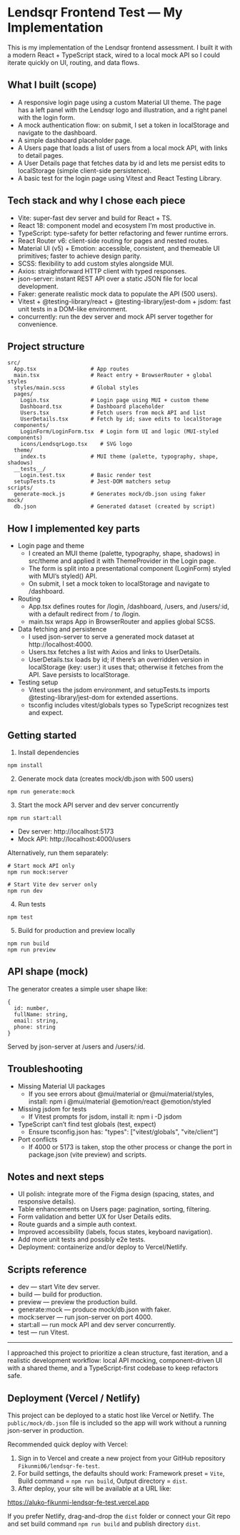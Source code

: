 # Lendsqr Frontend Test — My Implementation

This is my implementation of the Lendsqr frontend assessment. I built it with a modern React + TypeScript stack, wired to a local mock API so I could iterate quickly on UI, routing, and data flows.

## What I built (scope)
- A responsive login page using a custom Material UI theme. The page has a left panel with the Lendsqr logo and illustration, and a right panel with the login form.
- A mock authentication flow: on submit, I set a token in localStorage and navigate to the dashboard.
- A simple dashboard placeholder page.
- A Users page that loads a list of users from a local mock API, with links to detail pages.
- A User Details page that fetches data by id and lets me persist edits to localStorage (simple client-side persistence).
- A basic test for the login page using Vitest and React Testing Library.

## Tech stack and why I chose each piece
- Vite: super-fast dev server and build for React + TS.
- React 18: component model and ecosystem I’m most productive in.
- TypeScript: type-safety for better refactoring and fewer runtime errors.
- React Router v6: client-side routing for pages and nested routes.
- Material UI (v5) + Emotion: accessible, consistent, and themeable UI primitives; faster to achieve design parity.
- SCSS: flexibility to add custom styles alongside MUI.
- Axios: straightforward HTTP client with typed responses.
- json-server: instant REST API over a static JSON file for local development.
- Faker: generate realistic mock data to populate the API (500 users).
- Vitest + @testing-library/react + @testing-library/jest-dom + jsdom: fast unit tests in a DOM-like environment.
- concurrently: run the dev server and mock API server together for convenience.

## Project structure
```
src/
  App.tsx                 # App routes
  main.tsx                # React entry + BrowserRouter + global styles
  styles/main.scss        # Global styles
  pages/
    Login.tsx             # Login page using MUI + custom theme
    Dashboard.tsx         # Dashboard placeholder
    Users.tsx             # Fetch users from mock API and list
    UserDetails.tsx       # Fetch by id; save edits to localStorage
  components/
    LoginForm/LoginForm.tsx  # Login form UI and logic (MUI-styled components)
    icons/LendsqrLogo.tsx    # SVG logo
  theme/
    index.ts              # MUI theme (palette, typography, shape, shadows)
  __tests__/
    Login.test.tsx        # Basic render test
  setupTests.ts           # Jest-DOM matchers setup
scripts/
  generate-mock.js        # Generates mock/db.json using faker
mock/
  db.json                 # Generated dataset (created by script)
```

## How I implemented key parts
- Login page and theme
  - I created an MUI theme (palette, typography, shape, shadows) in src/theme and applied it with ThemeProvider in the Login page.
  - The form is split into a presentational component (LoginForm) styled with MUI’s styled() API.
  - On submit, I set a mock token to localStorage and navigate to /dashboard.
- Routing
  - App.tsx defines routes for /login, /dashboard, /users, and /users/:id, with a default redirect from / to /login.
  - main.tsx wraps App in BrowserRouter and applies global SCSS.
- Data fetching and persistence
  - I used json-server to serve a generated mock dataset at http://localhost:4000.
  - Users.tsx fetches a list with Axios and links to UserDetails.
  - UserDetails.tsx loads by id; if there’s an overridden version in localStorage (key: user:<id>) it uses that; otherwise it fetches from the API. Save persists to localStorage.
- Testing setup
  - Vitest uses the jsdom environment, and setupTests.ts imports @testing-library/jest-dom for extended assertions.
  - tsconfig includes vitest/globals types so TypeScript recognizes test and expect.

## Getting started
1) Install dependencies
```
npm install
```

2) Generate mock data (creates mock/db.json with 500 users)
```
npm run generate:mock
```

3) Start the mock API server and dev server concurrently
```
npm run start:all
```
- Dev server: http://localhost:5173
- Mock API:  http://localhost:4000/users

Alternatively, run them separately:
```
# Start mock API only
npm run mock:server

# Start Vite dev server only
npm run dev
```

4) Run tests
```
npm test
```

5) Build for production and preview locally
```
npm run build
npm run preview
```

## API shape (mock)
The generator creates a simple user shape like:
```
{
  id: number,
  fullName: string,
  email: string,
  phone: string
}
```
Served by json-server at /users and /users/:id.

## Troubleshooting
- Missing Material UI packages
  - If you see errors about @mui/material or @mui/material/styles, install:
    npm i @mui/material @emotion/react @emotion/styled
- Missing jsdom for tests
  - If Vitest prompts for jsdom, install it:
    npm i -D jsdom
- TypeScript can’t find test globals (test, expect)
  - Ensure tsconfig.json has:
    "types": ["vitest/globals", "vite/client"]
- Port conflicts
  - If 4000 or 5173 is taken, stop the other process or change the port in package.json (vite preview) and scripts.

## Notes and next steps
- UI polish: integrate more of the Figma design (spacing, states, and responsive details).
- Table enhancements on Users page: pagination, sorting, filtering.
- Form validation and better UX for User Details edits.
- Route guards and a simple auth context.
- Improved accessibility (labels, focus states, keyboard navigation).
- Add more unit tests and possibly e2e tests.
- Deployment: containerize and/or deploy to Vercel/Netlify.

## Scripts reference
- dev — start Vite dev server.
- build — build for production.
- preview — preview the production build.
- generate:mock — produce mock/db.json with faker.
- mock:server — run json-server on port 4000.
- start:all — run mock API and dev server concurrently.
- test — run Vitest.

---
I approached this project to prioritize a clean structure, fast iteration, and a realistic development workflow: local API mocking, component-driven UI with a shared theme, and a TypeScript-first codebase to keep refactors safe.

## Deployment (Vercel / Netlify)

This project can be deployed to a static host like Vercel or Netlify. The `public/mock/db.json` file is included so the app will work without a running json-server in production.

Recommended quick deploy with Vercel:

1. Sign in to Vercel and create a new project from your GitHub repository `Fikunmi06/lendsqr-fe-test`.
2. For build settings, the defaults should work: Framework preset = `Vite`, Build command = `npm run build`, Output directory = `dist`.
3. After deploy, your site will be available at a URL like:

  https://aluko-fikunmi-lendsqr-fe-test.vercel.app

If you prefer Netlify, drag-and-drop the `dist` folder or connect your Git repo and set build command `npm run build` and publish directory `dist`.